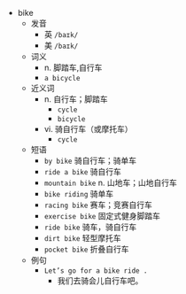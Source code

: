- bike
  - 发音
    - 英 `/baɪk/`
    - 美 `/baɪk/`
  - 词义
    - n. 脚踏车,自行车
    - `a bicycle`
  - 近义词
    - n. 自行车；脚踏车
      - `cycle`
      - `bicycle`
    - vi. 骑自行车（或摩托车）
      - `cycle`
  - 短语
    - `by bike` 骑自行车；骑单车 
    - `ride a bike` 骑自行车 
    - `mountain bike` n. 山地车；山地自行车 
    - `bike riding` 骑单车 
    - `racing bike` 赛车；竞赛自行车 
    - `exercise bike` 固定式健身脚踏车 
    - `ride bike` 骑车，骑自行车 
    - `dirt bike` 轻型摩托车 
    - `pocket bike` 折叠自行车 
  - 例句
    - `Let’s go for a bike ride .`
      - 我们去骑会儿自行车吧。

